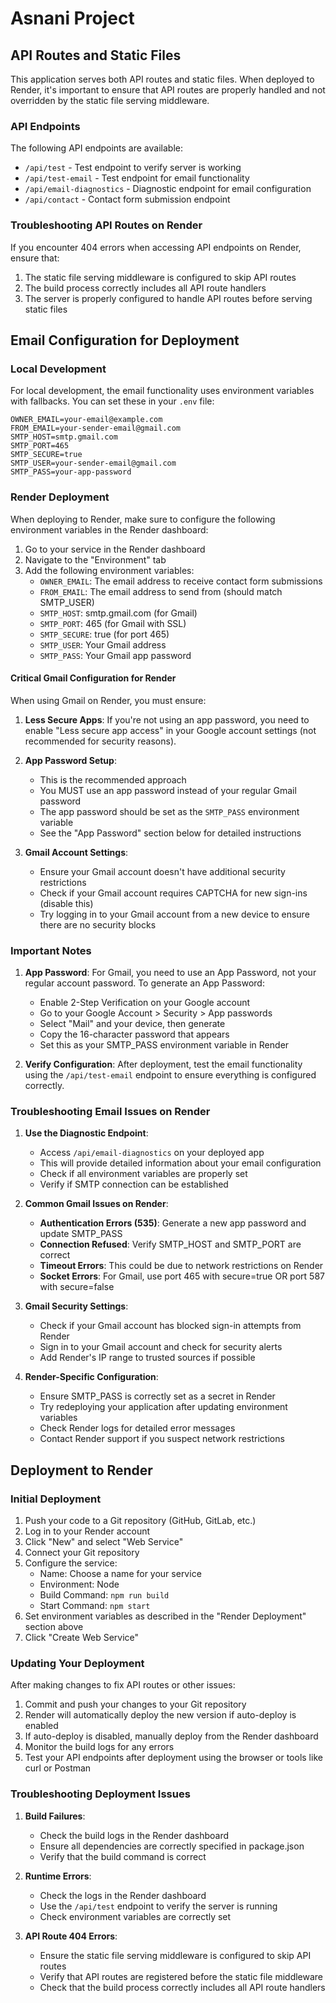 # Asnani Project

## API Routes and Static Files

This application serves both API routes and static files. When deployed to Render, it's important to ensure that API routes are properly handled and not overridden by the static file serving middleware.

### API Endpoints

The following API endpoints are available:

- `/api/test` - Test endpoint to verify server is working
- `/api/test-email` - Test endpoint for email functionality
- `/api/email-diagnostics` - Diagnostic endpoint for email configuration
- `/api/contact` - Contact form submission endpoint

### Troubleshooting API Routes on Render

If you encounter 404 errors when accessing API endpoints on Render, ensure that:

1. The static file serving middleware is configured to skip API routes
2. The build process correctly includes all API route handlers
3. The server is properly configured to handle API routes before serving static files

## Email Configuration for Deployment

### Local Development
For local development, the email functionality uses environment variables with fallbacks. You can set these in your `.env` file:

```
OWNER_EMAIL=your-email@example.com
FROM_EMAIL=your-sender-email@gmail.com
SMTP_HOST=smtp.gmail.com
SMTP_PORT=465
SMTP_SECURE=true
SMTP_USER=your-sender-email@gmail.com
SMTP_PASS=your-app-password
```

### Render Deployment
When deploying to Render, make sure to configure the following environment variables in the Render dashboard:

1. Go to your service in the Render dashboard
2. Navigate to the "Environment" tab
3. Add the following environment variables:
   - `OWNER_EMAIL`: The email address to receive contact form submissions
   - `FROM_EMAIL`: The email address to send from (should match SMTP_USER)
   - `SMTP_HOST`: smtp.gmail.com (for Gmail)
   - `SMTP_PORT`: 465 (for Gmail with SSL)
   - `SMTP_SECURE`: true (for port 465)
   - `SMTP_USER`: Your Gmail address
   - `SMTP_PASS`: Your Gmail app password

#### Critical Gmail Configuration for Render

When using Gmail on Render, you must ensure:

1. **Less Secure Apps**: If you're not using an app password, you need to enable "Less secure app access" in your Google account settings (not recommended for security reasons).

2. **App Password Setup**:
   - This is the recommended approach
   - You MUST use an app password instead of your regular Gmail password
   - The app password should be set as the `SMTP_PASS` environment variable
   - See the "App Password" section below for detailed instructions

3. **Gmail Account Settings**:
   - Ensure your Gmail account doesn't have additional security restrictions
   - Check if your Gmail account requires CAPTCHA for new sign-ins (disable this)
   - Try logging in to your Gmail account from a new device to ensure there are no security blocks

### Important Notes

1. **App Password**: For Gmail, you need to use an App Password, not your regular account password. To generate an App Password:
   - Enable 2-Step Verification on your Google account
   - Go to your Google Account > Security > App passwords
   - Select "Mail" and your device, then generate
   - Copy the 16-character password that appears
   - Set this as your SMTP_PASS environment variable in Render

2. **Verify Configuration**: After deployment, test the email functionality using the `/api/test-email` endpoint to ensure everything is configured correctly.

### Troubleshooting Email Issues on Render

1. **Use the Diagnostic Endpoint**:
   - Access `/api/email-diagnostics` on your deployed app
   - This will provide detailed information about your email configuration
   - Check if all environment variables are properly set
   - Verify if SMTP connection can be established

2. **Common Gmail Issues on Render**:
   - **Authentication Errors (535)**: Generate a new app password and update SMTP_PASS
   - **Connection Refused**: Verify SMTP_HOST and SMTP_PORT are correct
   - **Timeout Errors**: This could be due to network restrictions on Render
   - **Socket Errors**: For Gmail, use port 465 with secure=true OR port 587 with secure=false

3. **Gmail Security Settings**:
   - Check if your Gmail account has blocked sign-in attempts from Render
   - Sign in to your Gmail account and check for security alerts
   - Add Render's IP range to trusted sources if possible

4. **Render-Specific Configuration**:
   - Ensure SMTP_PASS is correctly set as a secret in Render
   - Try redeploying your application after updating environment variables
   - Check Render logs for detailed error messages
   - Contact Render support if you suspect network restrictions

## Deployment to Render

### Initial Deployment

1. Push your code to a Git repository (GitHub, GitLab, etc.)
2. Log in to your Render account
3. Click "New" and select "Web Service"
4. Connect your Git repository
5. Configure the service:
   - Name: Choose a name for your service
   - Environment: Node
   - Build Command: `npm run build`
   - Start Command: `npm start`
6. Set environment variables as described in the "Render Deployment" section above
7. Click "Create Web Service"

### Updating Your Deployment

After making changes to fix API routes or other issues:

1. Commit and push your changes to your Git repository
2. Render will automatically deploy the new version if auto-deploy is enabled
3. If auto-deploy is disabled, manually deploy from the Render dashboard
4. Monitor the build logs for any errors
5. Test your API endpoints after deployment using the browser or tools like curl or Postman

### Troubleshooting Deployment Issues

1. **Build Failures**:
   - Check the build logs in the Render dashboard
   - Ensure all dependencies are correctly specified in package.json
   - Verify that the build command is correct

2. **Runtime Errors**:
   - Check the logs in the Render dashboard
   - Use the `/api/test` endpoint to verify the server is running
   - Check environment variables are correctly set

3. **API Route 404 Errors**:
   - Ensure the static file serving middleware is configured to skip API routes
   - Verify that API routes are registered before the static file middleware
   - Check that the build process correctly includes all API route handlers